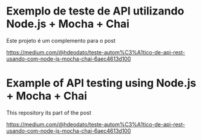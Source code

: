 # Exemplo de teste de API utilizando Node.js + Mocha + Chai

Este projeto é um complemento para o post

https://medium.com/@hdeodato/teste-autom%C3%A1tico-de-api-rest-usando-com-node-js-mocha-chai-6aec4613d100

# Example of API testing using Node.js + Mocha + Chai

This repository its part of the post

https://medium.com/@hdeodato/teste-autom%C3%A1tico-de-api-rest-usando-com-node-js-mocha-chai-6aec4613d100
